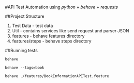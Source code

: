 #API Test Automation using *python* + *behave* + *requests*


##Project Structure
1. Test Data - test data
2. Util - contains services like send request and parser JSON
3. features - behave features directory
4. features/steps - behave steps directory

##Running tests

`behave`

`behave --tags=book`

`behave ./features/BookInformationAPITest.feature`